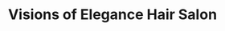 ---
title: "Visions of Elegance Hair Salon"
url: /fredonia/visions-of-elegance-hair-salon/
shop: hairdresser
---